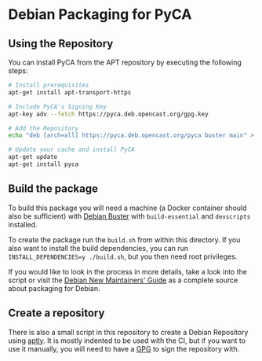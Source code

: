 # Debian Packaging for PyCA

## Using the Repository

You can install PyCA from the APT repository by executing the following steps:

```bash
# Install prerequisites
apt-get install apt-transport-https

# Include PyCA's Signing Key
apt-key adv --fetch https://pyca.deb.opencast.org/gpg.key

# Add the Repository
echo "deb [arch=all] https://pyca.deb.opencast.org/pyca buster main" > /etc/apt/sources.list.d/pyca.list

# Update your cache and install PyCA
apt-get update
apt-get install pyca
```

## Build the package

To build this package you will need a machine (a Docker container should also be sufficient) with [Debian Buster](https://www.debian.org/) with `build-essential` and `devscripts` installed.

To create the package run the `build.sh` from within this directory.
If you also want to install the build dependencies, you can run `INSTALL_DEPENDENCIES=y ./build.sh`, but you then need root privileges.

If you would like to look in the process in more details, take a look into the script or visit the [Debian New Maintainers' Guide](https://www.debian.org/doc/manuals/maint-guide/) as a complete source about packaging for Debian.

## Create a repository

There is also a small script in this repository to create a Debian Repository using [aptly](https://www.aptly.info/).
It is mostly indented to be used with the CI, but if you want to use it manually, you will need to have a [GPG](https://gnupg.org/) to sign the repository with.
